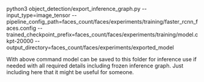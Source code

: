 python3 object_detection/export_inference_graph.py --input_type=image_tensor --pipeline_config_path=faces_count/faces/experiments/training/faster_rcnn_faces.config --trained_checkpoint_prefix=faces_count/faces/experiments/training/model.ckpt-20000 --output_directory=faces_count/faces/experiments/exported_model

With above command model can be saved to this folder for inference use if needed with all required details including frozen inference graph. Just including here that it might be useful for someone.